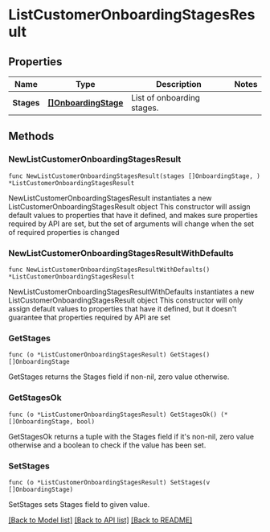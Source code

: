 # ListCustomerOnboardingStagesResult

## Properties

Name | Type | Description | Notes
------------ | ------------- | ------------- | -------------
**Stages** | [**[]OnboardingStage**](OnboardingStage.md) | List of onboarding stages. | 

## Methods

### NewListCustomerOnboardingStagesResult

`func NewListCustomerOnboardingStagesResult(stages []OnboardingStage, ) *ListCustomerOnboardingStagesResult`

NewListCustomerOnboardingStagesResult instantiates a new ListCustomerOnboardingStagesResult object
This constructor will assign default values to properties that have it defined,
and makes sure properties required by API are set, but the set of arguments
will change when the set of required properties is changed

### NewListCustomerOnboardingStagesResultWithDefaults

`func NewListCustomerOnboardingStagesResultWithDefaults() *ListCustomerOnboardingStagesResult`

NewListCustomerOnboardingStagesResultWithDefaults instantiates a new ListCustomerOnboardingStagesResult object
This constructor will only assign default values to properties that have it defined,
but it doesn't guarantee that properties required by API are set

### GetStages

`func (o *ListCustomerOnboardingStagesResult) GetStages() []OnboardingStage`

GetStages returns the Stages field if non-nil, zero value otherwise.

### GetStagesOk

`func (o *ListCustomerOnboardingStagesResult) GetStagesOk() (*[]OnboardingStage, bool)`

GetStagesOk returns a tuple with the Stages field if it's non-nil, zero value otherwise
and a boolean to check if the value has been set.

### SetStages

`func (o *ListCustomerOnboardingStagesResult) SetStages(v []OnboardingStage)`

SetStages sets Stages field to given value.



[[Back to Model list]](../README.md#documentation-for-models) [[Back to API list]](../README.md#documentation-for-api-endpoints) [[Back to README]](../README.md)


